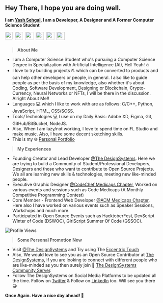 ## Hey There, I hope you are doing well.
**I am [Yash Sehgal](https://yashsehgal.github.io/portfolio_v_2), I am a Developer, A Designer and A Former Computer Science Student**

<div style="display: flex; margin-bottom: 24px;">
<a href="https://www.linkedin.com/in/yash-sehgal-55b7711a4/">
  <img align="left" width="24px" src="https://cdn.jsdelivr.net/npm/simple-icons@v3/icons/linkedin.svg" style="margin-right: 8px;" />
</a>
<a href="https://twitter.com/YashSeh90869786">
  <img align="left" width="26px" src="https://cdn.jsdelivr.net/npm/simple-icons@v3/icons/twitter.svg" style="margin-right: 8px;"/>
</a>
<a href="mailto:yashsehgal.work@gmail.com">
  <img align="left" width="26px" src="https://cdn.jsdelivr.net/npm/simple-icons@v3/icons/gmail.svg" style="margin-right: 8px;"/>
</a>
<a href="https://www.youtube.com/channel/UC23yA3SBkV_ehY4H8VSuNVg">
  <img align="left" width="26px" src="https://cdn.jsdelivr.net/npm/simple-icons@v3/icons/youtube.svg" style="margin-right: 8px;"/>
</a>
<a href="https://www.instagram.com/sehgalyash_">
  <img align="left" width="26px" src="https://cdn.jsdelivr.net/npm/simple-icons@v3/icons/instagram.svg" style="margin-right: 8px;"/>
</a>
<a href="https://www.behance.net/yashsehgaleee3">
  <img align="left" width="26px" src="https://cdn.jsdelivr.net/npm/simple-icons@v3/icons/behance.svg" style="margin-right: 8px;"/>
</a>
</div>

> **About Me**
- I am a Computer Science Student who's pursuing a Computer Science Degree in Specialization with Artificial Intelligence (AI), Hell Yeah! 🔥
- I love to try building projects ⛏️ which can be converted to products and can help other developers or people, in general. I also like to guide people as per the basis of my knowledge, also whether it's about Coding, Software Development, Designing or Blockchain, Crypto-Currency, Neural Networks or NFTs, I will be there in the discussion. Alright About Me!!
- Languages 💻  which I like to work with are as follows: C/C++, Python, JavaScript, HTML, CSS/SCSS.
- Tools/Technologies 💻  I use on my Daily Basis: Adobe XD, Figma, Git, GitHub/BitBucket, NodeJS.
- Also, When I am lazy/not working, I love to spend time on FL Studio and make music. Also, I have some decent sketching skills.
- This is my 🌐 [Personal Portfolio](https://yashsehgal.github.io/portfolio_v_2/)

> **My Experiences**
- Founding Creator and Lead Developer [@The DesignSystems](https://bit.ly/DesignSystemsOSSGitHub). Here we are trying to build a Community of Student/Professional Developers, Designers and those who want to contribute to Open Source Projects. We all are learning new skills & technologies, meeting new like-minded people.
- Executive Graphic Designer [@CodeChef Medicaps Chapter](https://www.instagram.com/codechef_medicaps_chapter/), Worked on various events and sessions such as Code Medicaps (A Monthly Competitive Programming Contest)
- Core Member - Frontend Web Developer [@ACM Medicaps Chapter](http://medicaps.acm.org/muacm.org/), Here also I have worked on various events such as Speaker Sessions, Workshops and much more.
- Participated in Open Source Events such as HacktoberFest, DevScript Winter of Code (DSWOC), GirlScript Summer Of Code (GSSOC).

![Profile Views](https://camo.githubusercontent.com/cf3a35c98380f85c7a119cf97bcedd65c5e8e26ac76f1dcd47b2d96f7c4bdb95/68747470733a2f2f6b6f6d617265762e636f6d2f67687076632f3f757365726e616d653d7961736873656867616c26636f6c6f723d627269676874677265656e)

> **Some Personal Promotion Now**
- Visit [@The DesignSystems](https://bit.ly/DesignSystemsOSSGitHub) and Try using The [Eccentric Touch](https://bit.ly/3lIt12J)
- Also, We would love to see you as an Open Source Contributor at [The DesignSystems](https://bit.ly/DesignSystemsOSSGitHub), If you are looking to connect with different people who are like-minded as you then surely join 👾 [The DesignSystems Community Server](https://bit.ly/TDesignSystemsDiscord).
- Follow The DesignSystems on Social Media Platforms to be updated all the time. Follow on [Twitter](https://twitter.com/TDesignSystems) & Follow on [LinkedIn](https://www.linkedin.com/company/designsystemsoss) too. Will see you there 😀

**Once Again. Have a nice day ahead! 🤗**